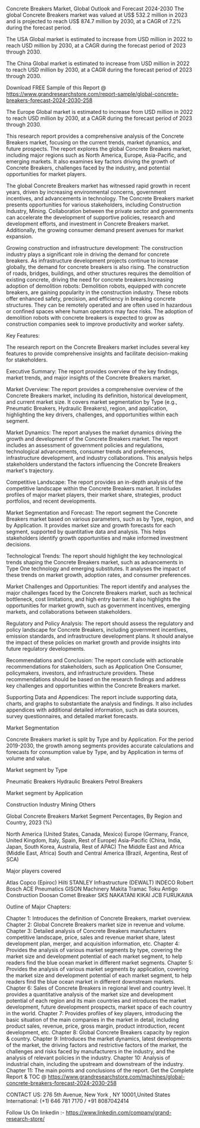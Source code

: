 Concrete Breakers Market, Global Outlook and Forecast 2024-2030
The global Concrete Breakers market was valued at US$ 532.2 million in 2023 and is projected to reach US$ 874.7 million by 2030, at a CAGR of 7.2% during the forecast period.

The USA Global market is estimated to increase from USD million in 2022 to reach USD million by 2030, at a CAGR during the forecast period of 2023 through 2030.

The China Global market is estimated to increase from USD million in 2022 to reach USD million by 2030, at a CAGR during the forecast period of 2023 through 2030.

Download FREE Sample of this Report @ https://www.grandresearchstore.com/report-sample/global-concrete-breakers-forecast-2024-2030-258

The Europe Global market is estimated to increase from USD million in 2022 to reach USD million by 2030, at a CAGR during the forecast period of 2023 through 2030.

This research report provides a comprehensive analysis of the Concrete Breakers market, focusing on the current trends, market dynamics, and future prospects. The report explores the global Concrete Breakers market, including major regions such as North America, Europe, Asia-Pacific, and emerging markets. It also examines key factors driving the growth of Concrete Breakers, challenges faced by the industry, and potential opportunities for market players.

The global Concrete Breakers market has witnessed rapid growth in recent years, driven by increasing environmental concerns, government incentives, and advancements in technology. The Concrete Breakers market presents opportunities for various stakeholders, including Construction Industry, Mining. Collaboration between the private sector and governments can accelerate the development of supportive policies, research and development efforts, and investment in Concrete Breakers market. Additionally, the growing consumer demand present avenues for market expansion.

Growing construction and infrastructure development: The construction industry plays a significant role in driving the demand for concrete breakers. As infrastructure development projects continue to increase globally, the demand for concrete breakers is also rising. The construction of roads, bridges, buildings, and other structures requires the demolition of existing concrete, driving the need for concrete breakers.Increasing adoption of demolition robots: Demolition robots, equipped with concrete breakers, are gaining popularity in the construction industry. These robots offer enhanced safety, precision, and efficiency in breaking concrete structures. They can be remotely operated and are often used in hazardous or confined spaces where human operators may face risks. The adoption of demolition robots with concrete breakers is expected to grow as construction companies seek to improve productivity and worker safety.

Key Features:

The research report on the Concrete Breakers market includes several key features to provide comprehensive insights and facilitate decision-making for stakeholders.

Executive Summary: The report provides overview of the key findings, market trends, and major insights of the Concrete Breakers market.

Market Overview: The report provides a comprehensive overview of the Concrete Breakers market, including its definition, historical development, and current market size. It covers market segmentation by Type (e.g., Pneumatic Breakers, Hydraulic Breakers), region, and application, highlighting the key drivers, challenges, and opportunities within each segment.

Market Dynamics: The report analyses the market dynamics driving the growth and development of the Concrete Breakers market. The report includes an assessment of government policies and regulations, technological advancements, consumer trends and preferences, infrastructure development, and industry collaborations. This analysis helps stakeholders understand the factors influencing the Concrete Breakers market's trajectory.

Competitive Landscape: The report provides an in-depth analysis of the competitive landscape within the Concrete Breakers market. It includes profiles of major market players, their market share, strategies, product portfolios, and recent developments.

Market Segmentation and Forecast: The report segment the Concrete Breakers market based on various parameters, such as by Type, region, and by Application. It provides market size and growth forecasts for each segment, supported by quantitative data and analysis. This helps stakeholders identify growth opportunities and make informed investment decisions.

Technological Trends: The report should highlight the key technological trends shaping the Concrete Breakers market, such as advancements in Type One technology and emerging substitutes. It analyses the impact of these trends on market growth, adoption rates, and consumer preferences.

Market Challenges and Opportunities: The report identify and analyses the major challenges faced by the Concrete Breakers market, such as technical bottleneck, cost limitations, and high entry barrier. It also highlights the opportunities for market growth, such as government incentives, emerging markets, and collaborations between stakeholders.

Regulatory and Policy Analysis: The report should assess the regulatory and policy landscape for Concrete Breakers, including government incentives, emission standards, and infrastructure development plans. It should analyse the impact of these policies on market growth and provide insights into future regulatory developments.

Recommendations and Conclusion: The report conclude with actionable recommendations for stakeholders, such as Application One Consumer, policymakers, investors, and infrastructure providers. These recommendations should be based on the research findings and address key challenges and opportunities within the Concrete Breakers market.

Supporting Data and Appendices: The report include supporting data, charts, and graphs to substantiate the analysis and findings. It also includes appendices with additional detailed information, such as data sources, survey questionnaires, and detailed market forecasts.

Market Segmentation

Concrete Breakers market is split by Type and by Application. For the period 2019-2030, the growth among segments provides accurate calculations and forecasts for consumption value by Type, and by Application in terms of volume and value.

Market segment by Type

Pneumatic Breakers
Hydraulic Breakers
Petrol Breakers

Market segment by Application

Construction Industry
Mining
Others

Global Concrete Breakers Market Segment Percentages, By Region and Country, 2023 (%)

North America (United States, Canada, Mexico)
Europe (Germany, France, United Kingdom, Italy, Spain, Rest of Europe)
Asia-Pacific (China, India, Japan, South Korea, Australia, Rest of APAC)
The Middle East and Africa (Middle East, Africa)
South and Central America (Brazil, Argentina, Rest of SCA)

Major players covered

Atlas Copco (Epiroc)
Hilti
STANLEY Infrastructure (DEWALT)
INDECO
Robert Bosch
ACE Pneumatics
GISON Machinery
Makita
Tramac
Toku
Antigo Construction
Doosan
Comet Breaker
SKS
NAKATANI KIKAI
JCB
FURUKAWA

Outline of Major Chapters:

Chapter 1: Introduces the definition of Concrete Breakers, market overview.
Chapter 2: Global Concrete Breakers market size in revenue and volume.
Chapter 3: Detailed analysis of Concrete Breakers manufacturers competitive landscape, price, sales and revenue market share, latest development plan, merger, and acquisition information, etc.
Chapter 4: Provides the analysis of various market segments by type, covering the market size and development potential of each market segment, to help readers find the blue ocean market in different market segments.
Chapter 5: Provides the analysis of various market segments by application, covering the market size and development potential of each market segment, to help readers find the blue ocean market in different downstream markets.
Chapter 6: Sales of Concrete Breakers in regional level and country level. It provides a quantitative analysis of the market size and development potential of each region and its main countries and introduces the market development, future development prospects, market space of each country in the world.
Chapter 7: Provides profiles of key players, introducing the basic situation of the main companies in the market in detail, including product sales, revenue, price, gross margin, product introduction, recent development, etc.
Chapter 8: Global Concrete Breakers capacity by region & country.
Chapter 9: Introduces the market dynamics, latest developments of the market, the driving factors and restrictive factors of the market, the challenges and risks faced by manufacturers in the industry, and the analysis of relevant policies in the industry.
Chapter 10: Analysis of industrial chain, including the upstream and downstream of the industry.
Chapter 11: The main points and conclusions of the report.
Get the Complete Report & TOC @ https://www.grandresearchstore.com/machines/global-concrete-breakers-forecast-2024-2030-258

CONTACT US:
276 5th Avenue, New York , NY 10001,United States
International: (+1) 646 781 7170 / +91 8087042414

Follow Us On linkedin :- https://www.linkedin.com/company/grand-research-store/

